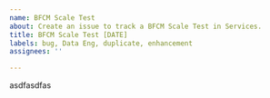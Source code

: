 ```yaml
---
name: BFCM Scale Test
about: Create an issue to track a BFCM Scale Test in Services.
title: BFCM Scale Test [DATE]
labels: bug, Data Eng, duplicate, enhancement
assignees: ''

---
```


asdfasdfas
